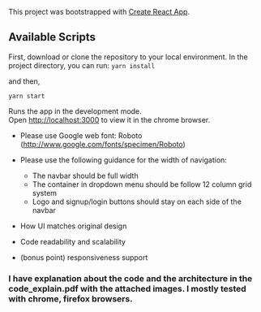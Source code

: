 This project was bootstrapped with [Create React App](https://github.com/facebook/create-react-app).

## Available Scripts

First, download or clone the repository to your local environment.
In the project directory, you can run:
`yarn install`

and then,

`yarn start`

Runs the app in the development mode.<br />
Open [http://localhost:3000](http://localhost:3000) to view it in the chrome browser.


- Please use Google web font: Roboto (http://www.google.com/fonts/specimen/Roboto)
- Please use the following guidance for the width of navigation:
  - The navbar should be full width
  - The container in dropdown menu should be follow 12 column grid system
  - Logo and signup/login buttons should stay on each side of the navbar

- How UI matches original design
- Code readability and scalability
- (bonus point) responsiveness support

### I have explanation about the code and the architecture in the code_explain.pdf with the attached images. I mostly tested with chrome, firefox browsers.
